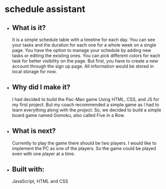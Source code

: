 # schedule assistant

- ## What is it?

    It is a simple schedule table with a timeline for each day. You can see your tasks and the duration for each one for a whole week on a single page. You have the option to manage your schedule by adding new tasks or editing the existing ones. You can pick different colors for each task for better visibility on the page. But first, you have to create a new account through the sign up page. All information would be stored in local storage for now.

- ## Why did I make it?

    I had decided to build the Pac-Man game Using HTML, CSS, and JS for my first project. But my coach recommended a simple game as I had to learn everything along with the project. So, we decided to build a simple board game named Gomoku, also called Five in a Row.
    
- ## What is next?

    Currently to play the game there should be two players. I would like to implement the PC as one of the players. So the game could be played even with one player at a time.
    
- ## Built with:

    JavaScript, HTML and CSS
